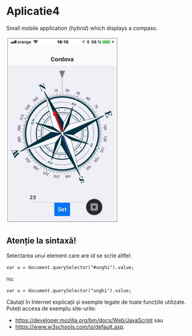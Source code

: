 # Aplicatie4
Small mobile application (*hybrid*) which displays a compass.

![The compass](images/imagine.jpg?raw=true "")

## Atenție la sintaxă! 
Selectarea unui element care are *id* se scrie altfel:
```
var u = document.querySelector("#unghi").value;
```
nu:
```
var u = document.querySelector("unghi").value;
```
Căutați în Internet explicații și exemple legate de toate funcțiile utilizate. Puteți accesa de exemplu site-urile:
* https://developer.mozilla.org/bm/docs/Web/JavaScript sau 
* https://www.w3schools.com/js/default.asp.
